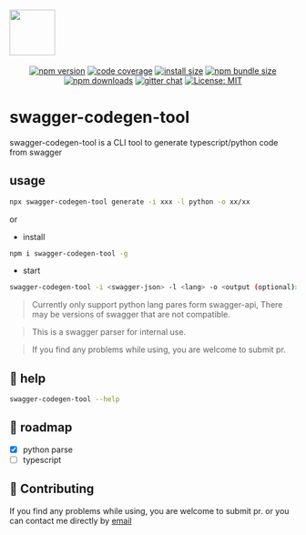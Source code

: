 # <img src="https://raw.githubusercontent.com/swagger-api/swagger.io/wordpress/images/assets/SWC-logo-clr.png" height="80">

<div align="center">

[![npm version](https://img.shields.io/npm/v/swagger-codegen-tool.svg?style=flat-square)](https://www.npmjs.org/package/swagger-codegen-tool)
[![code coverage](https://img.shields.io/coveralls/mzabriskie/axios.svg?style=flat-square)](https://coveralls.io/r/mzabriskie/axios)
[![install size](https://img.shields.io/badge/dynamic/json?url=https://packagephobia.com/v2/api.json?p=swagger-codegen-tool&query=$.install.pretty&label=install%20size&style=flat-square)](https://packagephobia.now.sh/result?p=swagger-codegen-tool)
[![npm bundle size](https://img.shields.io/bundlephobia/minzip/swagger-codegen-tool?style=flat-square)](https://bundlephobia.com/package/swagger-codegen-tool@latest)
[![npm downloads](https://img.shields.io/npm/dm/swagger-codegen-tool.svg?style=flat-square)](https://npm-stat.com/charts.html?package=swagger-codegen-tool)
[![gitter chat](https://img.shields.io/gitter/room/mzabriskie/swagger-codegen-tool.svg?style=flat-square)](https://gitter.im/mzabriskie/swagger-codegen-tool)
[![License: MIT](https://img.shields.io/badge/License-MIT-yellow.svg)](https://opensource.org/licenses/MIT)

</div>


# swagger-codegen-tool
swagger-codegen-tool is a CLI tool to generate typescript/python code from swagger

## usage

```bash
npx swagger-codegen-tool generate -i xxx -l python -o xx/xx
```
or

- install
```bash
npm i swagger-codegen-tool -g
```
- start
```bash
swagger-codegen-tool -i <swagger-json> -l <lang> -o <output (optional)>
```

> Currently only support python lang pares form swagger-api, There may be versions of swagger that are not compatible.

> This is a swagger parser for internal use.

> If you find any problems while using, you are welcome to submit pr.

## 📖 help
```bash
swagger-codegen-tool --help
```
### 

## 🤔 roadmap
- [x] python parse
- [ ] typescript

## 💁 Contributing
If you find any problems while using, you are welcome to submit pr. or you can contact me directly by <a href="mailto:six.django@gmail.com">email</a>
